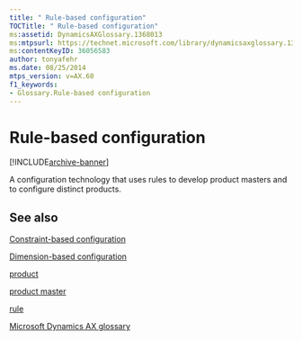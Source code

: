 ```yaml
---
title: " Rule-based configuration"
TOCTitle: " Rule-based configuration"
ms:assetid: DynamicsAXGlossary.1368013
ms:mtpsurl: https://technet.microsoft.com/library/dynamicsaxglossary.1368013(v=AX.60)
ms:contentKeyID: 36056583
author: tonyafehr
ms.date: 08/25/2014
mtps_version: v=AX.60
f1_keywords:
- Glossary.Rule-based configuration
---
```


# Rule-based configuration


[!INCLUDE[archive-banner](includes/archive-banner.md)]

A configuration technology that uses rules to develop product masters and to configure distinct products.

## See also

[Constraint-based configuration](constraint-based-configuration.md)

[Dimension-based configuration](dimension-based-configuration.md)

[product](product.md)

[product master](product-master.md)

[rule](rule.md)

[Microsoft Dynamics AX glossary](glossary/microsoft-dynamics-ax-glossary.md)

  


